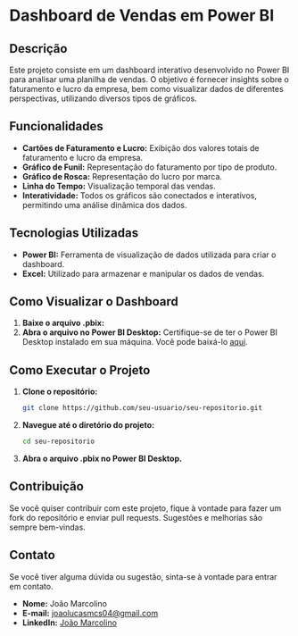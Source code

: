# Dashboard de Vendas em Power BI

## Descrição

Este projeto consiste em um dashboard interativo desenvolvido no Power BI para analisar uma planilha de vendas. O objetivo é fornecer insights sobre o faturamento e lucro da empresa, bem como visualizar dados de diferentes perspectivas, utilizando diversos tipos de gráficos.

## Funcionalidades

- **Cartões de Faturamento e Lucro:** Exibição dos valores totais de faturamento e lucro da empresa.
- **Gráfico de Funil:** Representação do faturamento por tipo de produto.
- **Gráfico de Rosca:** Representação do lucro por marca.
- **Linha do Tempo:** Visualização temporal das vendas.
- **Interatividade:** Todos os gráficos são conectados e interativos, permitindo uma análise dinâmica dos dados.

## Tecnologias Utilizadas

- **Power BI:** Ferramenta de visualização de dados utilizada para criar o dashboard.
- **Excel:** Utilizado para armazenar e manipular os dados de vendas.

## Como Visualizar o Dashboard

1. **Baixe o arquivo .pbix:** [](#)
2. **Abra o arquivo no Power BI Desktop:** Certifique-se de ter o Power BI Desktop instalado em sua máquina. Você pode baixá-lo [aqui](https://powerbi.microsoft.com/desktop/).


## Como Executar o Projeto

1. **Clone o repositório:**
   ```bash
   git clone https://github.com/seu-usuario/seu-repositorio.git
   ```
2. **Navegue até o diretório do projeto:**
   ```bash
   cd seu-repositorio
   ```
3. **Abra o arquivo .pbix no Power BI Desktop.**

## Contribuição

Se você quiser contribuir com este projeto, fique à vontade para fazer um fork do repositório e enviar pull requests. Sugestões e melhorias são sempre bem-vindas.



## Contato

Se você tiver alguma dúvida ou sugestão, sinta-se à vontade para entrar em contato.

- **Nome:** João Marcolino
- **E-mail:** joaolucasmcs04@gmail.com
- **LinkedIn:** [João Marcolino](https://www.linkedin.com/in/joaolucasmcsilva/)

